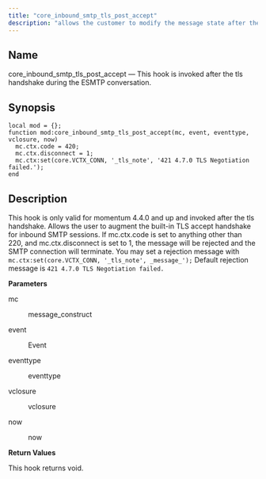 ```yaml
---
title: "core_inbound_smtp_tls_post_accept"
description: "allows the customer to modify the message state after the tls handshake."
---
```


<a name="core_inbound_smtp_tls_post_accept"></a> 
## Name

core_inbound_smtp_tls_post_accept — This hook is invoked after the tls handshake during the ESMTP conversation.

## Synopsis

```local core = require("msys.core");
local mod = {};
function mod:core_inbound_smtp_tls_post_accept(mc, event, eventtype, vclosure, now)
  mc.ctx.code = 420;
  mc.ctx.disconnect = 1;
  mc.ctx:set(core.VCTX_CONN, '_tls_note', '421 4.7.0 TLS Negotiation failed.');
end
```

<a name="idp7749872"></a> 
## Description

This hook is only valid for momentum 4.4.0 and up and invoked after the tls handshake. Allows the user to augment the built-in TLS accept
handshake for inbound SMTP sessions.
If mc.ctx.code is set to anything other than 220, and mc.ctx.disconnect is set to 1, the message will be rejected and the SMTP connection will terminate. You may set a rejection message with  `mc.ctx:set(core.VCTX_CONN, '_tls_note', _message_');` Default rejection message is `421 4.7.0 TLS Negotiation failed.` 


**<a name="idp4353216"></a> Parameters**

<dl class="variablelist">

<dt>mc</dt>

<dd>

message_construct

</dd>

<dt>event</dt>

<dd>

Event

</dd>

<dt>eventtype</dt>

<dd>

eventtype

</dd>

<dt>vclosure</dt>

<dd>

vclosure

</dd>

<dt>now</dt>

<dd>

now

</dd>

</dl>

**<a name="idp7214768"></a> Return Values**

This hook returns void.


<a name="idp6943328"></a> 